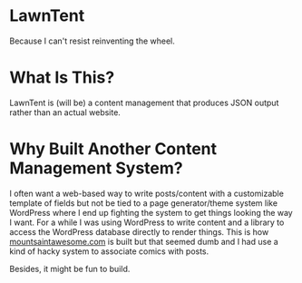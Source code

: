 LawnTent
========
Because I can't resist reinventing the wheel.

# What Is This?

LawnTent is (will be) a content management that produces JSON output rather than an actual website.

# Why Built Another Content Management System?

I often want a web-based way to write posts/content with a customizable template of fields but not be tied to a page generator/theme system like WordPress where I end up fighting the system to get things looking the way I want. For a while I was using WordPress to write content and a library to access the WordPress database directly to render things. This is how [mountsaintawesome.com](http://mountsaintawesome.com) is built but that seemed dumb and I had use a kind of hacky system to associate comics with posts.

Besides, it might be fun to build.
